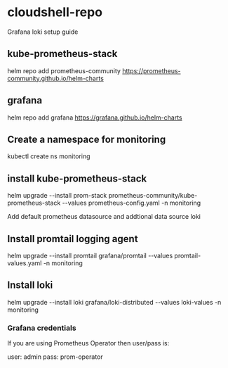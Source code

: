 # cloudshell-repo

Grafana loki setup guide

## kube-prometheus-stack
helm repo add prometheus-community https://prometheus-community.github.io/helm-charts

## grafana
helm repo add grafana https://grafana.github.io/helm-charts

## Create a namespace for monitoring 
kubectl create ns monitoring 

## install kube-prometheus-stack
helm upgrade --install prom-stack prometheus-community/kube-prometheus-stack --values prometheus-config.yaml -n monitoring

Add default prometheus datasource and addtional data source loki

## Install promtail logging agent

helm upgrade --install promtail grafana/promtail --values promtail-values.yaml -n monitoring

## Install loki 
helm upgrade --install loki grafana/loki-distributed --values loki-values -n monitoring



### Grafana credentials
If you are using Prometheus Operator then user/pass is:

user: admin
pass: prom-operator
